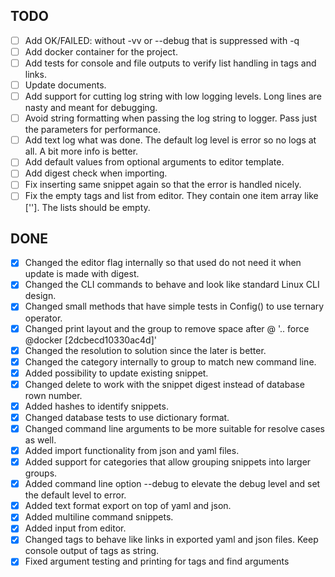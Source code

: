 ## TODO
   - [ ] Add OK/FAILED: <string> without -vv or --debug that is suppressed with -q
   - [ ] Add docker container for the project.
   - [ ] Add tests for console and file outputs to verify list handling in tags and links.
   - [ ] Update documents.
   - [ ] Add support for cutting log string with low logging levels. Long lines are nasty and meant for debugging.
   - [ ] Avoid string formatting when passing the log string to logger. Pass just the parameters for performance.
   - [ ] Add text log what was done. The default log level is error so no logs at all. A bit more info is better.
   - [ ] Add default values from optional arguments to editor template.
   - [ ] Add digest check when importing.
   - [ ] Fix inserting same snippet again so that the error is handled nicely.
   - [ ] Fix the empty tags and list from editor. They contain one item array like ['']. The lists should be empty.

## DONE
   - [x] Changed the editor flag internally so that used do not need it when update is made with digest.
   - [x] Changed the CLI commands to behave and look like standard Linux CLI design.
   - [x] Changed small methods that have simple tests in Config() to use ternary operator.
   - [x] Changed print layout and the group to remove space after @ '.. force @docker [2dcbecd10330ac4d]'
   - [x] Changed the resolution to solution since the later is better.
   - [x] Changed the category internally to group to match new command line.
   - [x] Added possibility to update existing snippet.
   - [x] Changed delete to work with the snippet digest instead of database rown number.
   - [x] Added hashes to identify snippets.
   - [x] Changed database tests to use dictionary format.
   - [x] Changed command line arguments to be more suitable for resolve cases as well.
   - [x] Added import functionality from json and yaml files.
   - [x] Added support for categories that allow grouping snippets into larger groups.
   - [x] Added command line option --debug to elevate the debug level and set the default level to error.
   - [x] Added text format export on top of yaml and json.
   - [x] Added multiline command snippets.
   - [x] Added input from editor.
   - [x] Changed tags to behave like links in exported yaml and json files. Keep console output of tags as string.
   - [x] Fixed argument testing and printing for tags and find arguments
